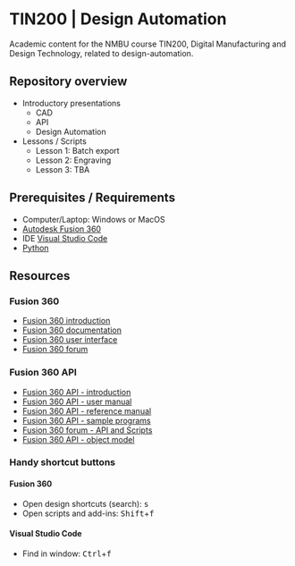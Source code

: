 # TIN200 | Design Automation

Academic content for the NMBU course TIN200, Digital Manufacturing and Design Technology, related to design-automation.

## Repository overview

- Introductory presentations
  - CAD
  - API
  - Design Automation
- Lessons / Scripts
  - Lesson 1: Batch export
  - Lesson 2: Engraving
  - Lesson 3: TBA
  <!-- - Lesson 4: TBA -->

## Prerequisites / Requirements

- Computer/Laptop: Windows or MacOS
- [Autodesk Fusion 360](https://www.autodesk.com/products/fusion-360/free-trial)
- IDE [Visual Studio Code](https://code.visualstudio.com/download)
- [Python](https://www.python.org/downloads/)

## Resources

### Fusion 360

- [Fusion 360 introduction](https://help.autodesk.com/view/fusion360/ENU/courses/AP-GET-STARTED-OVERVIEW)
- [Fusion 360 documentation](https://help.autodesk.com/view/fusion360/ENU/?guid=GUID-1C665B4D-7BF7-4FDF-98B0-AA7EE12B5AC2)
- [Fusion 360 user interface](https://help.autodesk.com/view/fusion360/ENU/?guid=GUID-E647CA56-7187-406A-ACE4-EAC59914FAE4)
- [Fusion 360 forum](https://forums.autodesk.com/t5/fusion-360/ct-p/1234)

### Fusion 360 API

- [Fusion 360 API - introduction](https://help.autodesk.com/view/fusion360/ENU/?guid=GUID-A92A4B10-3781-4925-94C6-47DA85A4F65A)
- [Fusion 360 API - user manual](https://help.autodesk.com/view/fusion360/ENU/?guid=GUID-C1545D80-D804-4CF3-886D-9B5C54B2D7A2)
- [Fusion 360 API - reference manual](https://help.autodesk.com/view/fusion360/ENU/?guid=GUID-7B5A90C8-E94C-48DA-B16B-430729B734DC)
- [Fusion 360 API - sample programs](https://help.autodesk.com/view/fusion360/ENU/?guid=SampleList)
- [Fusion 360 forum - API and Scripts](https://forums.autodesk.com/t5/fusion-360-api-and-scripts/bd-p/22)
- [Fusion 360 API - object model](https://help.autodesk.com/cloudhelp/ENU/Fusion-360-API/ExtraFiles/Fusion.pdf)

### Handy shortcut buttons

#### Fusion 360

- Open design shortcuts (search): <kbd>s</kbd>
- Open scripts and add-ins: <kbd>Shift</kbd>+<kbd>f</kbd>

#### Visual Studio Code

- Find in window: <kbd>Ctrl</kbd>+<kbd>f</kbd>
